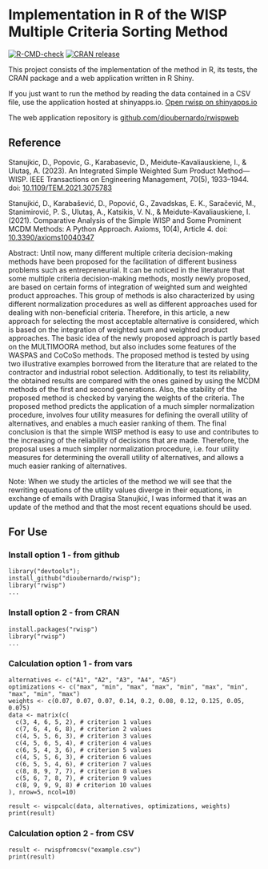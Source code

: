 # Implementation in R of the WISP Multiple Criteria Sorting Method

[![R-CMD-check](https://github.com/dioubernardo/rwisp/actions/workflows/R-CMD-check.yaml/badge.svg)](https://github.com/dioubernardo/rwisp/actions/workflows/R-CMD-check.yaml)
[![CRAN release](https://www.r-pkg.org/badges/version/rwisp)](https://cran.r-project.org/package=rwisp)

This project consists of the implementation of the method in R, its tests, the CRAN package and a web application written in R Shiny.

If you just want to run the method by reading the data contained in a CSV file, use the application hosted at shinyapps.io.
[Open rwisp on shinyapps.io](https://bernardosilva.shinyapps.io/rwisp/)

The web application repository is [github.com/dioubernardo/rwispweb](https://github.com/dioubernardo/rwispweb)

## Reference

Stanujkic, D., Popovic, G., Karabasevic, D., Meidute-Kavaliauskiene, I., & Ulutaş, A. (2023). An Integrated Simple Weighted Sum Product Method—WISP. IEEE Transactions on Engineering Management, 70(5), 1933–1944. doi: [10.1109/TEM.2021.3075783](https://doi.org/10.1109/TEM.2021.3075783)

Stanujkić, D., Karabašević, D., Popović, G., Zavadskas, E. K., Saračević, M., Stanimirović, P. S., Ulutaş, A., Katsikis, V. N., & Meidute-Kavaliauskiene, I. (2021). Comparative Analysis of the Simple WISP and Some Prominent MCDM Methods: A Python Approach. Axioms, 10(4), Article 4. doi: [10.3390/axioms10040347](https://doi.org/10.3390/axioms10040347)

Abstract: Until now, many different multiple criteria decision-making methods have been proposed for the facilitation of different business problems such as entrepreneurial. It can be noticed in the literature that some multiple criteria decision-making methods, mostly newly proposed, are based on certain forms of integration of weighted sum and weighted product approaches. This group of methods is also characterized by using different normalization procedures as well as different approaches used for dealing with non-beneficial criteria. Therefore, in this article, a new approach for selecting the most acceptable alternative is considered, which is based on the integration of weighted sum and weighted product approaches. The basic idea of the newly proposed approach is partly based on the MULTIMOORA method, but also includes some features of the WASPAS and CoCoSo methods. The proposed method is tested by using two illustrative examples borrowed from the literature that are related to the contractor and industrial robot selection. Additionally, to test its reliability, the obtained results are compared with the ones gained by using the MCDM methods of the first and second generations. Also, the stability of the proposed method is checked by varying the weights of the criteria. The proposed method predicts the application of a much simpler normalization procedure, involves four utility measures for defining the overall utility of alternatives, and enables a much easier ranking of them. The final conclusion is that the simple WISP method is easy to use and contributes to the increasing of the reliability of decisions that are made. Therefore, the proposal uses a much simpler normalization procedure, i.e. four utility measures for determining the overall utility of alternatives, and allows a much easier ranking of alternatives.

Note: When we study the articles of the method we will see that the rewriting equations of the utility values diverge in their equations, in exchange of emails with Dragisa Stanujkić, I was informed that it was an update of the method and that the most recent equations should be used.

## For Use

### Install option 1 - from github
```
library("devtools");
install_github("dioubernardo/rwisp");
library("rwisp")
...
```

### Install option 2 - from CRAN
```
install.packages("rwisp")
library("rwisp")
...
```

### Calculation option 1 - from vars
```
alternatives <- c("A1", "A2", "A3", "A4", "A5")
optimizations <- c("max", "min", "max", "max", "min", "max", "min", "max", "min", "max")
weights <- c(0.07, 0.07, 0.07, 0.14, 0.2, 0.08, 0.12, 0.125, 0.05, 0.075)
data <- matrix(c(
  c(3, 4, 6, 5, 2), # criterion 1 values
  c(7, 6, 4, 6, 8), # criterion 2 values
  c(4, 5, 5, 6, 3), # criterion 3 values
  c(4, 5, 6, 5, 4), # criterion 4 values
  c(6, 5, 4, 3, 6), # criterion 5 values
  c(4, 5, 5, 6, 3), # criterion 6 values
  c(6, 5, 5, 4, 6), # criterion 7 values
  c(8, 8, 9, 7, 7), # criterion 8 values
  c(5, 6, 7, 8, 7), # criterion 9 values
  c(8, 9, 9, 9, 8) # criterion 10 values
), nrow=5, ncol=10)

result <- wispcalc(data, alternatives, optimizations, weights)
print(result)
```

### Calculation option 2 - from CSV
```
result <- rwispfromcsv("example.csv")
print(result)
```


